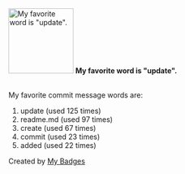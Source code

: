 <img src="https://my-badges.github.io/my-badges/favorite-word.png" alt="My favorite word is &quot;update&quot;." title="My favorite word is &quot;update&quot;." width="128">
<strong>My favorite word is &quot;update&quot;.</strong>
<br><br>

My favorite commit message words are:

1. update (used 125 times)
2. readme.md (used 97 times)
3. create (used 67 times)
4. commit (used 23 times)
5. added (used 22 times)


Created by <a href="https://github.com/my-badges/my-badges">My Badges</a>